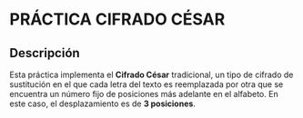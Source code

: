 # PRÁCTICA CIFRADO CÉSAR

## Descripción
Esta práctica implementa el **Cifrado César** tradicional, un tipo de cifrado de sustitución en el que cada letra del texto es reemplazada por otra que se encuentra un número fijo de posiciones más adelante en el alfabeto. En este caso, el desplazamiento es de **3 posiciones**.
